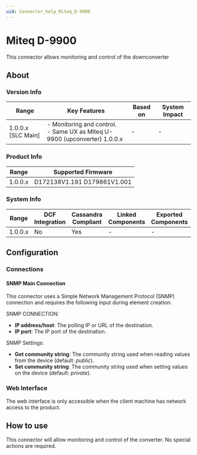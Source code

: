 ```yaml
---
uid: Connector_help_Miteq_D-9900
---
```


# Miteq D-9900

This connector allows monitoring and control of the downconverter

## About

### Version Info

| Range              | Key Features                                                                 | Based on | System Impact |
|--------------------|------------------------------------------------------------------------------|----------|---------------|
| 1.0.0.x [SLC Main] | - Monitoring and control.<br>- Same UX as Miteq U-9900 (upconverter) 1.0.0.x | -        | -             |

### Product Info

| Range     | Supported Firmware          |
|-----------|-----------------------------|
| 1.0.0.x   | D172138V1.191 D179861V1.001 |

### System Info

| Range     | DCF Integration     | Cassandra Compliant     | Linked Components     | Exported Components     |
|-----------|---------------------|-------------------------|-----------------------|-------------------------|
| 1.0.0.x   | No                  | Yes                     | -                     | -                       |

## Configuration

### Connections

#### SNMP Main Connection

This connector uses a Simple Network Management Protocol (SNMP) connection and requires the following input during element creation:

SNMP CONNECTION:

- **IP address/host**: The polling IP or URL of the destination.
- **IP port**: The IP port of the destination.

SNMP Settings:

- **Get community string**: The community string used when reading values from the device (default: *public*).
- **Set community string**: The community string used when setting values on the device (default: *private*).

### Web Interface

The web interface is only accessible when the client machine has network access to the product.

## How to use

This connector will allow monitoring and control of the converter. No special actions are required.
